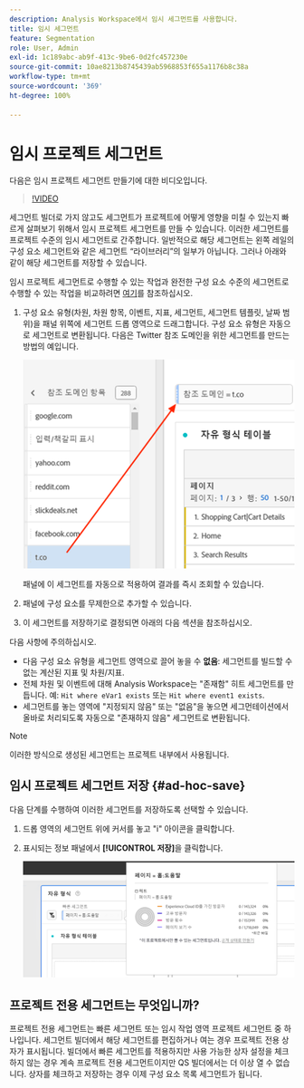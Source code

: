 ```yaml
---
description: Analysis Workspace에서 임시 세그먼트를 사용합니다.
title: 임시 세그먼트
feature: Segmentation
role: User, Admin
exl-id: 1c189abc-ab9f-413c-9be6-0d2fc457230e
source-git-commit: 10ae8213b8745439ab5968853f655a1176b8c38a
workflow-type: tm+mt
source-wordcount: '369'
ht-degree: 100%

---
```


# 임시 프로젝트 세그먼트

다음은 임시 프로젝트 세그먼트 만들기에 대한 비디오입니다.

>[!VIDEO](https://video.tv.adobe.com/v/23978/?quality=12)

세그먼트 빌더로 가지 않고도 세그먼트가 프로젝트에 어떻게 영향을 미칠 수 있는지 빠르게 살펴보기 위해서 임시 프로젝트 세그먼트를 만들 수 있습니다. 이러한 세그먼트를 프로젝트 수준의 임시 세그먼트로 간주합니다. 일반적으로 해당 세그먼트는 왼쪽 레일의 구성 요소 세그먼트와 같은 세그먼트 “라이브러리”의 일부가 아닙니다. 그러나 아래와 같이 해당 세그먼트를 저장할 수 있습니다.

임시 프로젝트 세그먼트로 수행할 수 있는 작업과 완전한 구성 요소 수준의 세그먼트로 수행할 수 있는 작업을 비교하려면 [여기](/help/analyze/analysis-workspace/components/segments/t-freeform-project-segment.md)를 참조하십시오.

1. 구성 요소 유형(차원, 차원 항목, 이벤트, 지표, 세그먼트, 세그먼트 템플릿, 날짜 범위)을 패널 위쪽에 세그먼트 드롭 영역으로 드래그합니다. 구성 요소 유형은 자동으로 세그먼트로 변환됩니다.
다음은 Twitter 참조 도메인을 위한 세그먼트를 만드는 방법의 예입니다.

   ![](assets/ad-hoc1.png)

   패널에 이 세그먼트를 자동으로 적용하여 결과를 즉시 조회할 수 있습니다.

1. 패널에 구성 요소를 무제한으로 추가할 수 있습니다.
1. 이 세그먼트를 저장하기로 결정되면 아래의 다음 섹션을 참조하십시오.

다음 사항에 주의하십시오.

* 다음 구성 요소 유형을 세그먼트 영역으로 끌어 놓을 수 **없음**: 세그먼트를 빌드할 수 없는 계산된 지표 및 차원/지표.
* 전체 차원 및 이벤트에 대해 Analysis Workspace는 &quot;존재함&quot; 히트 세그먼트를 만듭니다. 예: `Hit where eVar1 exists` 또는 `Hit where event1 exists`.
* 세그먼트를 놓는 영역에 &quot;지정되지 않음&quot; 또는 &quot;없음&quot;을 놓으면 세그먼테이션에서 올바로 처리되도록 자동으로 &quot;존재하지 않음&quot; 세그먼트로 변환됩니다.

>[!NOTE]
>
>이러한 방식으로 생성된 세그먼트는 프로젝트 내부에서 사용됩니다.

## 임시 프로젝트 세그먼트 저장 {#ad-hoc-save}

다음 단계를 수행하여 이러한 세그먼트를 저장하도록 선택할 수 있습니다.

1. 드롭 영역의 세그먼트 위에 커서를 놓고 &quot;i&quot; 아이콘을 클릭합니다.
1. 표시되는 정보 패널에서 **[!UICONTROL 저장]**&#x200B;을 클릭합니다.

   ![](assets/segment-info.png)

## 프로젝트 전용 세그먼트는 무엇입니까?

프로젝트 전용 세그먼트는 빠른 세그먼트 또는 임시 작업 영역 프로젝트 세그먼트 중 하나입니다. 세그먼트 빌더에서 해당 세그먼트를 편집하거나 여는 경우 프로젝트 전용 상자가 표시됩니다. 빌더에서 빠른 세그먼트를 적용하지만 사용 가능한 상자 설정을 체크하지 않는 경우 계속 프로젝트 전용 세그먼트이지만 QS 빌더에서는 더 이상 열 수 없습니다. 상자를 체크하고 저장하는 경우 이제 구성 요소 목록 세그먼트가 됩니다.

